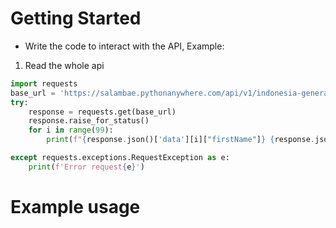 # Getting Started
- Write the code to interact with the API, Example:
1. Read the whole api
```Python
import requests
base_url = 'https://salambae.pythonanywhere.com/api/v1/indonesia-general-name'
try:
    response = requests.get(base_url)
    response.raise_for_status()
    for i in range(99):
        print(f"{response.json()['data'][i]["firstName"]} {response.json()['data'][i]["lastName"]}")

except requests.exceptions.RequestException as e:
    print(f'Error request{e}')
```

# Example usage

#
